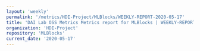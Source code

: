 ```yaml
---
layout: 'weekly'
permalink: '/metrics/HDI-Project/MLBlocks/WEEKLY-REPORT-2020-05-17'
title: 'DAI Lab OSS Metrics Metrics report for MLBlocks | WEEKLY-REPORT-2020-05-17'
organization: 'HDI-Project'
repository: 'MLBlocks'
current_date: '2020-05-17'
---
```

